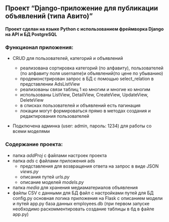 ## Проект “Django-приложение для публикации объявлений (типа Авито)”

#### Проект сделан на языке Python с использованием фреймворка Django на API и БД PostgreSQL

### Функционал приложения:

- CRUD для пользователей, категорий и объявлений
  - реализована сортировка категорий (по алфавиту), пользователей (по алфавиту поля username)и объявлений(по цене по убыванию)
  - продемонстрирован запрос в БД с помощью select_relation в представлении AdsListView
  - реализованы связи таблиц 1 ко многим и многие ко многим 
  - использованы ListView, DetailView, CreateView, UpdateView, DeleteView
  - в списках пользователей и объявлений есть пагинация
  - локации могут формироваться прямо в методах создания и редактирования пользователей
  
- Подключена админка (user: admin, пароль: 1234) для работы со всеми моделями

### Содержание проекта:

- папка *addProj* с файлами настроек проекта
- папка *ads* с файлами приложения ads
  - представления для возвращения ответа на запрос в виде JSON *views.py*
  - описания путей *urls.py*
  - описание моделей *models.py*
- папка *media* для хранения медиаматериалов объявления
- файлы CSV с данными для БД
файл с настройками путей для БД config.py
основная логика приложения на Flask с описанием модели и путей app.py
база данных employees.db (при первом запуске необходимо раскомментировать создание таблицы в бд в файле app.py)

